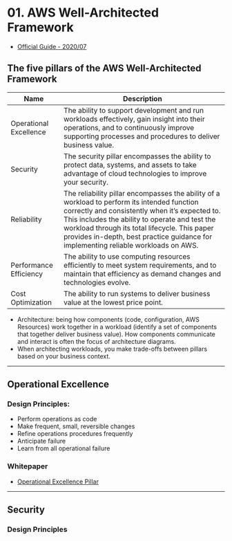 # 01. AWS Well-Architected Framework
- [Official Guide - 2020/07](https://d1.awsstatic.com/whitepapers/architecture/AWS_Well-Architected_Framework.pdf)

## The five pillars of the AWS Well-Architected Framework  

| Name | Description|
|------|------------|
|Operational Excellence |The ability to support development and run workloads effectively, gain insight into their operations, and to continuously improve supporting processes and procedures to deliver business value.|
|Security |The security pillar encompasses the ability to protect data, systems, and assets to take advantage of cloud technologies to improve your security.|
|Reliability |The reliability pillar encompasses the ability of a workload to perform its intended function correctly and consistently when it’s expected to. This includes the ability to operate and test the workload through its total lifecycle. This paper provides in-depth, best practice guidance for implementing reliable workloads on AWS.|
|Performance Efficiency |The ability to use computing resources efficiently to meet system requirements, and to maintain that efficiency as demand changes and technologies evolve.|
|Cost Optimization |The ability to run systems to deliver business value at the lowest price point.|

- Architecture: being how components (code, configuration, AWS Resources) work together in a workload (identify a set of components that together deliver business value). How components communicate and interact is often the focus of architecture diagrams.
- When architecting workloads, you make trade-offs between pillars based on your
business context.

---

## Operational Excellence
### Design Principles:
- Perform operations as code
- Make frequent, small, reversible changes
- Refine operations procedures frequently
- Anticipate failure
- Learn from all operational failure

### Whitepaper
- [Operational Excellence Pillar](https://d1.awsstatic.com/whitepapers/architecture/AWS-Operational-Excellence-Pillar.pdf)

---

## Security
### Design Principles

